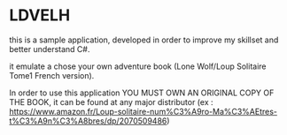 # LDVELH
this is a sample application, developed in order to improve my skillset and better understand C#.

it emulate a chose your own adventure book (Lone Wolf/Loup Solitaire Tome1 French version).

In order to use this application YOU MUST OWN AN ORIGINAL COPY OF THE BOOK, it can be found at any major distributor (ex : https://www.amazon.fr/Loup-solitaire-num%C3%A9ro-Ma%C3%AEtres-t%C3%A9n%C3%A8bres/dp/2070509486)

